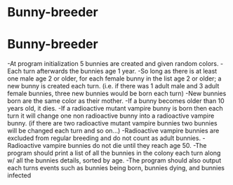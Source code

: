 # Bunny-breeder

# Bunny-breeder

-At program initialization 5 bunnies are created and given random colors.
-Each turn afterwards the bunnies age 1 year.
-So long as there is at least one male age 2 or older, for each female bunny in the list age 2 or older;
  a new bunny is created each turn. (i.e. if there was 1 adult male and 3 adult female bunnies, three new bunnies would be born each turn)
-New bunnies born are the same color as their mother.
-If a bunny becomes older than 10 years old, it dies.
-If a radioactive mutant vampire bunny is born then each turn it will change one non radioactive bunny into a radioactive vampire bunny.
  (if there are two radioactive mutant vampire bunnies two bunnies will be changed each turn and so on...)
-Radioactive vampire bunnies are excluded from regular breeding and do not count as adult bunnies.
-Radioactive vampire bunnies do not die until they reach age 50.
-The program should print a list of all the bunnies in the colony each turn along w/ all the bunnies details, sorted by age.
-The program should also output each turns events such as bunnies being born, bunnies dying, and bunnies infected

